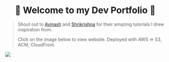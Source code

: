 <h1 align="center">💾 Welcome to my Dev Portfolio 💾</h1>

> Shout out to [Avinash](https://www.youtube.com/watch?v=0YFrGy_mzjY) and [Shrikrishna](https://www.youtube.com/watch?v=o2HTkVxzivA) for their amazing tutorials I drew inspiration from.
>
> Click on the image below to view website. Deployed with AWS => S3, ACM, CloudFront.
>
[<img src="https://res.cloudinary.com/dojn5va73/image/upload/v1677266506/screencapture-xarahdevportfolio-s3-website-ca-central-1-amazonaws-2023-02-24-14_20_19_fsmram.png" >](https://devportfolio.xarahdion.com/)
